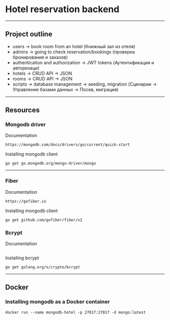 # Hotel reservation backend

---

## Project outline
- users -> book room from an hotel (Книжный зал из отеля)
- admins -> going to check reservation/bookings (проверка бронирования и заказов)
- authentication and authorization -> JWT tokens (Аутентификация и авторизаци)
- hotels -> CRUD API -> JSON
- rooms -> CRUD API -> JSON
- scripts -> database management -> seeding, migration (Сценарии -> Управление базами данных -> Посев, миграция)

---

## Resources

### Mongodb driver
Documentation
```
https://mongodb.com/docs/drivers/go/current/quick-start
```
Installing mongodb client
```
go get go.mongodb.org/mongo-driver/mongo
```

---

### Fiber
Documentation
```
https://gofiber.io
```
Installing mongodb client
```
go get github.com/gofiber/fiber/v2
```

### Bcrypt
Documentation
```
```
Installing bcrypt
```
go get golang.org/x/crypto/bcrypt
```

---
## Docker

### Installing mongodb as a Docker container
```
docker run --name mongodb-hotel -p 27017:27017 -d mongo:latest
```